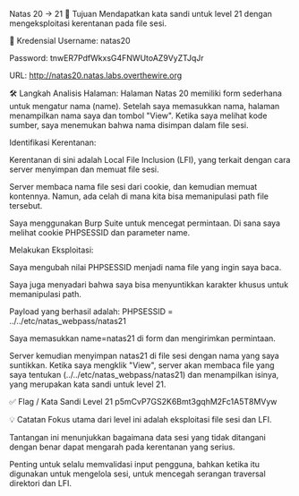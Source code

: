 Natas 20 → 21
🎯 Tujuan
Mendapatkan kata sandi untuk level 21 dengan mengeksploitasi kerentanan pada file sesi.

🔑 Kredensial
Username: natas20

Password: tnwER7PdfWkxsG4FNWUtoAZ9VyZTJqJr

URL: http://natas20.natas.labs.overthewire.org

🛠️ Langkah
Analisis Halaman: Halaman Natas 20 memiliki form sederhana untuk mengatur nama (name). Setelah saya memasukkan nama, halaman menampilkan nama saya dan tombol "View". Ketika saya melihat kode sumber, saya menemukan bahwa nama disimpan dalam file sesi.

Identifikasi Kerentanan:

Kerentanan di sini adalah Local File Inclusion (LFI), yang terkait dengan cara server menyimpan dan memuat file sesi.

Server membaca nama file sesi dari cookie, dan kemudian memuat kontennya. Namun, ada celah di mana kita bisa memanipulasi path file tersebut.

Saya menggunakan Burp Suite untuk mencegat permintaan. Di sana saya melihat cookie PHPSESSID dan parameter name.

Melakukan Eksploitasi:

Saya mengubah nilai PHPSESSID menjadi nama file yang ingin saya baca.

Saya juga menyadari bahwa saya bisa menyuntikkan karakter khusus untuk memanipulasi path.

Payload yang berhasil adalah: PHPSESSID = ../../etc/natas_webpass/natas21

Saya memasukkan name=natas21 di form dan mengirimkan permintaan.

Server kemudian menyimpan natas21 di file sesi dengan nama yang saya suntikkan. Ketika saya mengklik "View", server akan membaca file yang saya tentukan (../../etc/natas_webpass/natas21) dan menampilkan isinya, yang merupakan kata sandi untuk level 21.

✅ Flag / Kata Sandi Level 21
p5mCvP7GS2K6Bmt3gqhM2Fc1A5T8MVyw

💡 Catatan
Fokus utama dari level ini adalah eksploitasi file sesi dan LFI.

Tantangan ini menunjukkan bagaimana data sesi yang tidak ditangani dengan benar dapat mengarah pada kerentanan yang serius.

Penting untuk selalu memvalidasi input pengguna, bahkan ketika itu digunakan untuk mengelola sesi, untuk mencegah serangan traversal direktori dan LFI.
